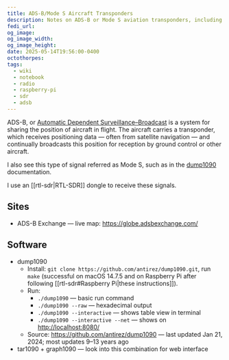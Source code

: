 ```yaml
---
title: ADS-B/Mode S Aircraft Transponders
description: Notes on ADS-B or Mode S aviation transponders, including software and data format
fedi_url: 
og_image: 
og_image_width: 
og_image_height: 
date: 2025-05-14T19:56:00-0400
octothorpes: 
tags:
  - wiki
  - notebook
  - radio
  - raspberry-pi
  - sdr
  - adsb
---
```


ADS-B, or [Automatic Dependent Surveillance–Broadcast](https://en.wikipedia.org/wiki/Automatic_Dependent_Surveillance%E2%80%93Broadcast) is a system for sharing the position of aircraft in flight. The aircraft carries a transponder, which receives positioning data — often from satellite navigation — and continually broadcasts this position for reception by ground control or other aircraft.

I also see this type of signal referred as Mode S, such as in the [dump1090](https://github.com/antirez/dump1090) documentation.

I use an [[rtl-sdr|RTL-SDR]] dongle to receive these signals.

## Sites
- ADS-B Exchange — live map: <https://globe.adsbexchange.com/>

## Software
- dump1090
	- Install: `git clone https://github.com/antirez/dump1090.git`, run `make` (successful on macOS 14.7.5 and on Raspberry Pi after following [[rtl-sdr#Raspberry Pi|these instructions]]).
	- Run:
		- `./dump1090` — basic run command
		- `./dump1090 --raw` — hexadecimal output
		- `./dump1090 --interactive` — shows table view in terminal
		- `./dump1090 --interactive --net` — shows on <http://localhost:8080/> 
	- Source: <https://github.com/antirez/dump1090> — last updated Jan 21, 2024; most updates 9–13 years ago
- tar1090 + graph1090 — look into this combination for web interface